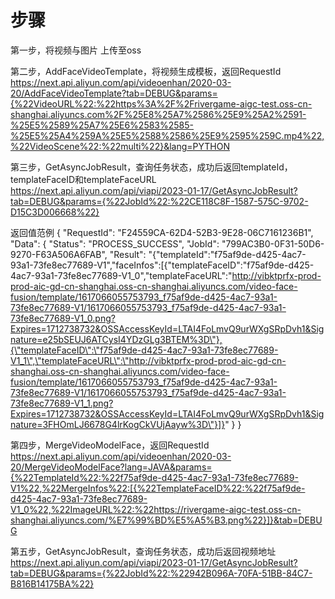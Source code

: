 # 步骤

第一步，将视频与图片 上传至oss

第二步，AddFaceVideoTemplate，将视频生成模板，返回RequestId
https://next.api.aliyun.com/api/videoenhan/2020-03-20/AddFaceVideoTemplate?tab=DEBUG&params={%22VideoURL%22:%22https%3A%2F%2Frivergame-aigc-test.oss-cn-shanghai.aliyuncs.com%2F%25E8%25A7%2586%25E9%25A2%2591-%25E5%2589%25A7%25E6%2583%2585-%25E5%25A4%259A%25E5%2588%2586%25E9%2595%259C.mp4%22,%22VideoScene%22:%22multi%22}&lang=PYTHON

第三步，GetAsyncJobResult，查询任务状态，成功后返回templateId，templateFaceID和templateFaceURL
https://next.api.aliyun.com/api/viapi/2023-01-17/GetAsyncJobResult?tab=DEBUG&params={%22JobId%22:%22CE118C8F-1587-575C-9702-D15C3D006668%22}

返回值范例
{
  "RequestId": "F24559CA-62D4-52B3-9E28-06C7161236B1",
  "Data": {
    "Status": "PROCESS_SUCCESS",
    "JobId": "799AC3B0-0F31-50D6-9270-F63A506A6FAB",
    "Result": "{\"templateId\":\"f75af9de-d425-4ac7-93a1-73fe8ec77689-V1\",\"faceInfos\":[{\"templateFaceID\":\"f75af9de-d425-4ac7-93a1-73fe8ec77689-V1_0\",\"templateFaceURL\":\"http://vibktprfx-prod-prod-aic-gd-cn-shanghai.oss-cn-shanghai.aliyuncs.com/video-face-fusion/template/1617066055753793_f75af9de-d425-4ac7-93a1-73fe8ec77689-V1/1617066055753793_f75af9de-d425-4ac7-93a1-73fe8ec77689-V1_0.png?Expires=1712738732&OSSAccessKeyId=LTAI4FoLmvQ9urWXgSRpDvh1&Signature=e25bSEUJ6ATCysI4YDzGLg3BTEM%3D\"},{\"templateFaceID\":\"f75af9de-d425-4ac7-93a1-73fe8ec77689-V1_1\",\"templateFaceURL\":\"http://vibktprfx-prod-prod-aic-gd-cn-shanghai.oss-cn-shanghai.aliyuncs.com/video-face-fusion/template/1617066055753793_f75af9de-d425-4ac7-93a1-73fe8ec77689-V1/1617066055753793_f75af9de-d425-4ac7-93a1-73fe8ec77689-V1_1.png?Expires=1712738732&OSSAccessKeyId=LTAI4FoLmvQ9urWXgSRpDvh1&Signature=3FHOmLJ6678G4lrKogCkVUjAayw%3D\"}]}"
  }
}

第四步，MergeVideoModelFace，返回RequestId
https://next.api.aliyun.com/api/videoenhan/2020-03-20/MergeVideoModelFace?lang=JAVA&params={%22TemplateId%22:%22f75af9de-d425-4ac7-93a1-73fe8ec77689-V1%22,%22MergeInfos%22:[{%22TemplateFaceID%22:%22f75af9de-d425-4ac7-93a1-73fe8ec77689-V1_0%22,%22ImageURL%22:%22https://rivergame-aigc-test.oss-cn-shanghai.aliyuncs.com/%E7%99%BD%E5%A5%B3.png%22}]}&tab=DEBUG

第五步，GetAsyncJobResult，查询任务状态，成功后返回视频地址
https://next.api.aliyun.com/api/viapi/2023-01-17/GetAsyncJobResult?tab=DEBUG&params={%22JobId%22:%22942B096A-70FA-51BB-84C7-B816B14175BA%22}